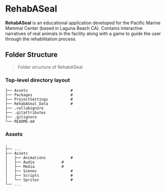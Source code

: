 
# RehabASeal
**RehabASeal** is an educational application developed for the Pacific Marine Mammal Center (based in Laguna Beach CA). Contains interactive narratives of real animals in the facility along with a game to guide the user through the rehabilitation process.


## Folder Structure 
> Folder structure of RehabASeal

### Top-level directory layout
    ├── Assets                   # 
    ├── Packages                 # 
    ├── ProjectSettings          # 
    ├── RehabASeal_Data          # 
    ├── .collabignore             
    ├── .gitattributes
    ├── .gitignore
    └── README.md
   
   ### Assets
    .
    ├── ...
    ├── Assets                    
    │   ├── Animations           # 
    │   ├── Audio            # 
    │   ├── Media            # 
    │   ├── Scenes               #      
    │   ├── Scripts              #               
    │   └── Sprites              # 
    └── ...  

